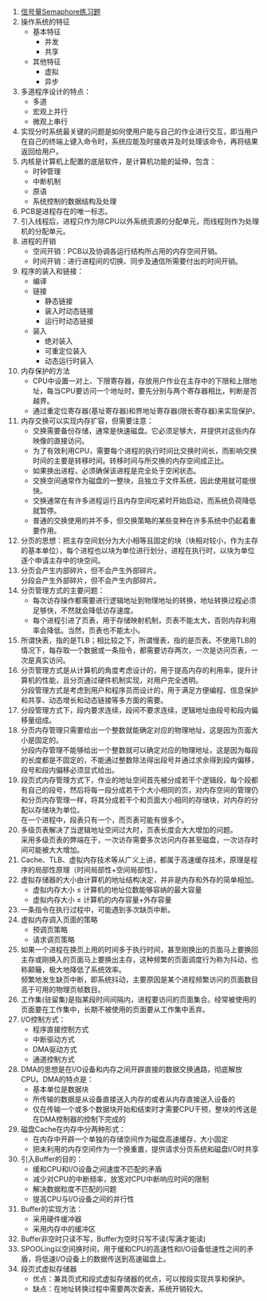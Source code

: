 1. [信号量Semaphore练习题](../../../os-concurrency-review)
2. 操作系统的特征
    - 基本特征
        - 并发
        - 共享
    - 其他特征
        - 虚拟
        - 异步
3. 多道程序设计的特点：
    - 多道
    - 宏观上并行
    - 微观上串行
4. 实现分时系统最关键的问题是如何使用户能与自己的作业进行交互，即当用户在自己的终端上键入命令时，系统应能及时接收并及时处理该命令，再将结果返回给用户。
5. 内核是计算机上配置的底层软件，是计算机功能的延伸，包含：
    - 时钟管理
    - 中断机制
    - 原语
    - 系统控制的数据结构及处理
6. PCB是进程存在的唯一标志。
7. 引入线程后，进程只作为除CPU以外系统资源的分配单元，而线程则作为处理机的分配单元。
8. 进程的开销
    - 空间开销：PCB以及协调各运行结构所占用的内存空间开销。
    - 时间开销：进行进程间的切换、同步及通信所需要付出的时间开销。
9. 程序的装入和链接：
    - 编译
    - 链接
        - 静态链接
        - 装入时动态链接
        - 运行时动态链接
    - 装入
        - 绝对装入
        - 可重定位装入
        - 动态运行时装入
10. 内存保护的方法
    - CPU中设置一对上、下限寄存器，存放用户作业在主存中的下限和上限地址，每当CPU要访问一个地址时，要先分别与两个寄存器相比，判断是否越界。
    - 通过重定位寄存器(基址寄存器)和界地址寄存器(限长寄存器)来实现保护。
11. 内存交换可以实现内存扩容，但需要注意：
    - 交换需要备份存储，通常是快速磁盘。它必须足够大，并提供对这些内存映像的直接访问。
    - 为了有效利用CPU，需要每个进程的执行时间比交换时间长，而影响交换时间的主要是转移时间。转移时间与所交换的内存空间成正比。
    - 如果换出进程，必须确保该进程是完全处于空闲状态。
    - 交换空间通常作为磁盘的一整块，且独立于文件系统，因此使用就可能很快。
    - 交换通常在有许多进程运行且内存空间吃紧时开始启动，而系统负荷降低就暂停。
    - 普通的交换使用的并不多，但交换策略的某些变种在许多系统中仍起着重要作用。
12. 分页的思想：把主存空间划分为大小相等且固定的块（块相对较小，作为主存的基本单位），每个进程也以块为单位进行划分，进程在执行时，以块为单位逐个申请主存中的块空间。
13. 分页会产生内部碎片，但不会产生外部碎片。<br>分段会产生外部碎片，但不会产生内部碎片。
14. 分页管理方式的主要问题：
    - 每次访存操作都需要进行逻辑地址到物理地址的转换，地址转换过程必须足够快，不然就会降低访存速度。
    - 每个进程引进了页表，用于存储映射机制，页表不能太大，否则内存利用率会降低。当然，页表也不能太小。
15. 所谓快表，指的是TLB；相比较之下，所谓慢表，指的是页表。不使用TLB的情况下，每存取一个数据或一条指令，都需要访存两次，一次是访问页表，一次是真实访问。
16. 分页管理方式是从计算机的角度考虑设计的，用于提高内存的利用率，提升计算机的性能，且分页通过硬件机制实现，对用户完全透明。<br>分段管理方式是考虑到用户和程序员而设计的，用于满足方便编程、信息保护和共享、动态增长和动态链接等多方面的需要。
17. 分段管理方式下，段内要求连续，段间不要求连续，逻辑地址由段号和段内偏移量组成。
18. 分页内存管理只需要给出一个整数就能确定对应的物理地址，这是因为页面大小是固定的。<br>分段内存管理不能够给出一个整数就可以确定对应的物理地址，这是因为每段的长度都是不固定的，不能通过整数除法得出段号并通过求余得到段内偏移，段号和段内偏移必须显式给出。
19. 段页式内存管理方式下，作业的地址空间首先被分成若干个逻辑段，每个段都有自己的段号，然后将每一段分成若干个大小相同的页，对内存空间的管理仍和分页内存管理一样，将其分成若干个和页面大小相同的存储块，对内存的分配以存储块为单位。<br>在一个进程中，段表只有一个，而页表可能有很多个。
20. 多级页表解决了当逻辑地址空间过大时，页表长度会大大增加的问题。<br>采用多级页表的弊端在于，一次访存需要多次访问内存甚至磁盘，一次访存时间可能被大大增加。
21. Cache、TLB、虚拟内存技术等从广义上讲，都属于高速缓存技术，原理是程序的局部性原理（时间局部性+空间局部性）。
22. 虚拟存储器的大小由计算机的地址结构决定，并非是内存和外存的简单相加。
    - 虚拟内存大小 ≤ 计算机的地址位数能够容纳的最大容量
    - 虚拟内存大小 ≤ 计算机的内存容量+外存容量
23. 一条指令在执行过程中，可能遇到多次缺页中断。
24. 虚拟内存调入页面的策略
    - 预调页策略
    - 请求调页策略
25. 如果一个进程在换页上用的时间多于执行时间，甚至刚换出的页面马上要换回主存或刚换入的页面马上要换出主存，这种频繁的页面调度行为称为抖动，也称颠簸，极大地降低了系统效率。<br>频繁地发生缺页中断，即系统抖动，主要原因是某个进程频繁访问的页面数目高于可用的物理页帧数目。
26. 工作集(驻留集)是指某段时间间隔内，进程要访问的页面集合。经常被使用的页面要在工作集中，长期不被使用的页面要从工作集中丢弃。
27. I/O控制方式：
    - 程序直接控制方式
    - 中断驱动方式
    - DMA驱动方式
    - 通道控制方式
28. DMA的思想是在I/O设备和内存之间开辟直接的数据交换通路，彻底解放CPU。DMA的特点是：
    - 基本单位是数据块
    - 所传输的数据是从设备直接送入内存的或者从内存直接送入设备的
    - 仅在传输一个或多个数据块开始和结束时才需要CPU干预，整块的传送是在DMA控制器的控制下完成的
29. 磁盘Cache在内存中分两种形式：
    - 在内存中开辟一个单独的存储空间作为磁盘高速缓存，大小固定
    - 把未利用的内存空间作为一个换重置，提供请求分页系统和磁盘I/O时共享
30. 引入Buffer的目的：
    - 缓和CPU和I/O设备之间速度不匹配的矛盾
    - 减少对CPU的中断频率，放宽对CPU中断响应时间的限制
    - 解决数据粒度不匹配的问题
    - 提高CPU与I/O设备之间的并行性
31. Buffer的实现方法：
    - 采用硬件缓冲器
    - 采用内存中的缓冲区
32. Buffer非空时只读不写，Buffer为空时只写不读(写满才能读)
33. SPOOLing以空间换时间，用于缓和CPU的高速性和I/O设备低速性之间的矛盾，将低速I/O设备上的数据传送到高速磁盘上。
34. 段页式虚拟存储器
    - 优点：兼具页式和段式虚拟存储器的优点，可以按段实现共享和保护。
    - 缺点：在地址转换过程中需要两次查表，系统开销较大。
